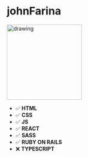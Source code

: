 # johnFarina
<img src="https://c.tenor.com/z4_HKSF6Nx8AAAAM/typing-jim-carrey.gif" alt="drawing" width="200"/>

- ✅ **HTML**
- ✅ **CSS**
- ✅ **JS**
- ✅ **REACT**
- ✅ **SASS**
- ✅ **RUBY ON RAILS**
- ❌ **TYPESCRIPT**


